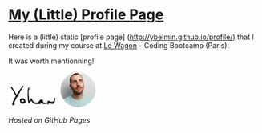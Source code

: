 # [My (Little) Profile Page](http://ybelmin.github.io/profile/)

Here is a (little) static [profile page] (http://ybelmin.github.io/profile/) that I created during my course at [Le Wagon](https://www.lewagon.com/) - Coding Bootcamp (Paris).

It was worth mentionning!

<img src="https://github.com/ybelmin/profile/blob/gh-pages/images/signature.jpg" width="100" alt="yohan-hand-written">

<img src="https://github.com/ybelmin/profile/blob/gh-pages/images/avatar_profile_image.png" alt="yohan-avatar">

*Hosted on GitHub Pages*
